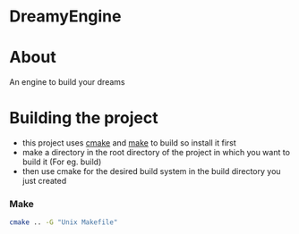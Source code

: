 # DreamyEngine


# About

An engine to build your dreams 


# Building the project 

- this project uses [cmake](https://cmake.org/) and [make](https://www.gnu.org/software/make/) to build so install it first
- make a directory in the root directory of the project in which you want to build it (For eg. build)
- then use cmake for the desired build system in the build directory you just created

### Make
```bash
cmake .. -G "Unix Makefile"
```
 
 
